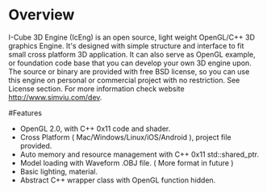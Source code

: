 # Overview
I-Cube 3D Engine (IcEng) is an open source, light weight OpenGL/C++ 3D graphics Engine. It's designed with simple structure and interface to fit small cross platform 3D application. It can also serve as OpenGL example, or foundation code base that you can develop your own 3D engine upon.
The source or binary are provided with free BSD license, so you can use this engine on personal or commercial project with no restriction. See License section.
For more information check website http://www.simviu.com/dev.

#Features
* OpenGL 2.0, with C++ 0x11 code and shader.
* Cross Platform ( Mac/Windows/Linux/iOS/Android ), project file provided.
* Auto memory and resource management with C++ 0x11 std::shared_ptr.
* Model loading with Waveform .OBJ file. ( More format in future )
* Basic lighting, material.
* Abstract C++ wrapper class with OpenGL function hidden.
